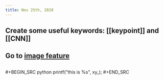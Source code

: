 ```yaml
---
title: Nov 25th, 2020
---
```


## Create some useful keywords: [[keypoint]] and [[CNN]]
## Go to [image feature](keypoint)
##
#+BEGIN_SRC python
printf("this is %s", xy_);
#+END_SRC
##
